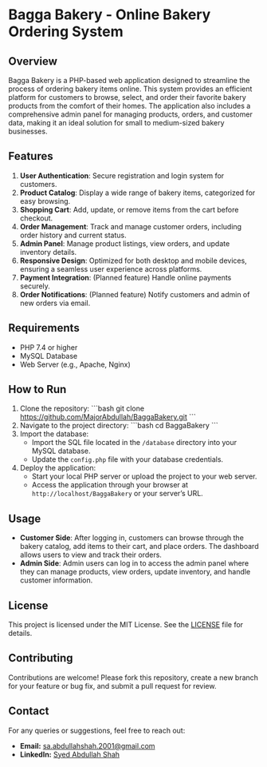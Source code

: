 # Bagga Bakery - Online Bakery Ordering System

## Overview
Bagga Bakery is a PHP-based web application designed to streamline the process of ordering bakery items online. This system provides an efficient platform for customers to browse, select, and order their favorite bakery products from the comfort of their homes. The application also includes a comprehensive admin panel for managing products, orders, and customer data, making it an ideal solution for small to medium-sized bakery businesses.

## Features
1. **User Authentication**: Secure registration and login system for customers.
2. **Product Catalog**: Display a wide range of bakery items, categorized for easy browsing.
3. **Shopping Cart**: Add, update, or remove items from the cart before checkout.
4. **Order Management**: Track and manage customer orders, including order history and current status.
5. **Admin Panel**: Manage product listings, view orders, and update inventory details.
6. **Responsive Design**: Optimized for both desktop and mobile devices, ensuring a seamless user experience across platforms.
7. **Payment Integration**: (Planned feature) Handle online payments securely.
8. **Order Notifications**: (Planned feature) Notify customers and admin of new orders via email.

## Requirements
- PHP 7.4 or higher
- MySQL Database
- Web Server (e.g., Apache, Nginx)

## How to Run
1. Clone the repository:
    \`\`\`bash
    git clone https://github.com/MajorAbdullah/BaggaBakery.git
    \`\`\`
2. Navigate to the project directory:
    \`\`\`bash
    cd BaggaBakery
    \`\`\`
3. Import the database:
   - Import the SQL file located in the `/database` directory into your MySQL database.
   - Update the `config.php` file with your database credentials.
4. Deploy the application:
   - Start your local PHP server or upload the project to your web server.
   - Access the application through your browser at `http://localhost/BaggaBakery` or your server’s URL.

## Usage
- **Customer Side**: After logging in, customers can browse through the bakery catalog, add items to their cart, and place orders. The dashboard allows users to view and track their orders.
- **Admin Side**: Admin users can log in to access the admin panel where they can manage products, view orders, update inventory, and handle customer information.

## License
This project is licensed under the MIT License. See the [LICENSE](LICENSE) file for details.

## Contributing
Contributions are welcome! Please fork this repository, create a new branch for your feature or bug fix, and submit a pull request for review.

## Contact
For any queries or suggestions, feel free to reach out:
- **Email:** [sa.abdullahshah.2001@gmail.com](mailto:sa.abdullahshah.2001@gmail.com)
- **LinkedIn:** [Syed Abdullah Shah](https://www.linkedin.com/in/syed-abdullah-shah-4018a5176)

